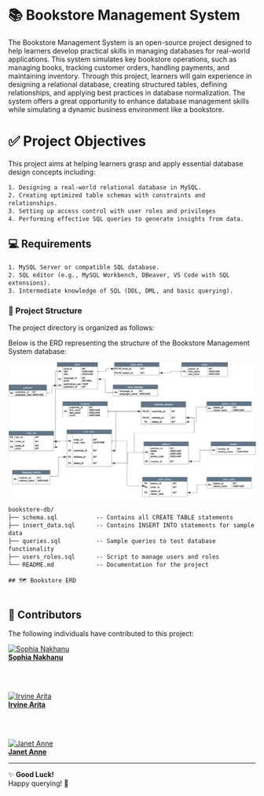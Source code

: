 # 📚 Bookstore Management System 

The Bookstore Management System is an open-source project designed to help learners develop practical skills in managing databases for real-world applications. This system simulates key bookstore operations, such as managing books, tracking customer orders, handling payments, and maintaining inventory. Through this project, learners will gain experience in designing a relational database, creating structured tables, defining relationships, and applying best practices in database normalization. The system offers a great opportunity to enhance database management skills while simulating a dynamic business environment like a bookstore.

# ✅ Project Objectives
This project aims at helping learners grasp and apply essential database design concepts including:

    1. Designing a real-world relational database in MySQL.
    2. Creating optimized table schemas with constraints and relationships.
    3. Setting up access control with user roles and privileges
    4. Performing effective SQL queries to generate insights from data.

## 💻 Requirements

    1. MySQL Server or compatible SQL database.
    2. SQL editor (e.g., MySQL Workbench, DBeaver, VS Code with SQL extensions).
    3. Intermediate knowledge of SQL (DDL, DML, and basic querying).

### 📂 Project Structure
The project directory is organized as follows:

Below is the ERD representing the structure of the Bookstore Management System database:

![ERD Diagram](assets/ERD.png)
```
bookstore-db/
├── schema.sql           -- Contains all CREATE TABLE statements
├── insert_data.sql      -- Contains INSERT INTO statements for sample data
├── queries.sql          -- Sample queries to test database functionality
├── users_roles.sql      -- Script to manage users and roles
└── README.md            -- Documentation for the project

## 🗺️ Bookstore ERD


```

## 👥 Contributors

The following individuals have contributed to this project:

<div>
<a href="https://github.com/nakhanu" target="_blank">
  <img src="https://avatars.githubusercontent.com/u/131362156?v=4" width="100px" alt="Sophia Nakhanu"/>
  <br />
  <b>Sophia Nakhanu</b>
</a>

<br /><br />

<a href="https://github.com/IrvineArita" target="_blank">
  <img src="https://avatars.githubusercontent.com/u/104714190?v=4" width="100px" alt="Irvine Arita"/>
  <br />
  <b>Irvine Arita</b>
</a>

<br /><br />

<a href="https://github.com/Janeanny1" target="_blank">
  <img src="https://avatars.githubusercontent.com/u/158290260?v=4" width="100px" alt="Janet Anne"/>
  <br />
  <b>Janet Anne</b>
</a>

</div>

---

✨ **Good Luck!**  
Happy querying! 🚀










